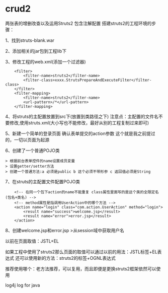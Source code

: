 # crud2
两张表的增删改查以及运用Struts2 包含注解配置
搭建struts2的工程环境的步骤：

1、找到struts-blank.war

2、添加相关的jar包到工程lib下

3、修改工程的web.xml(添加一个过滤器)
		
		<filter>
			<filter-name>struts2</filter-name>
			<filter-class>xxxx.StrutsPrepareAndExecuteFilter</filter-class>
		</filter>
		<filter-mapping>
			<filter-name>struts2</filter-name>
			<url-pattern>/*</url-pattern>
		</filter-mapping>
		
4、将struts的主配置放置到src下(放置到类路径之下)
	注意点：主配置的文件名不要修改,使用struts.xml(大小写也不能修改，最好从别的工程复制过来即可)
	
	
5、新建一个简单的登录页面
	确认表单提交的action参数
	这个就是我之前提过的，一切以页面为起源
	
6、创建了一个普通POJO类

	> 根据前台表单控件的name设置成员变量
	> 设置getter/setter方法
	> 创建一个普通方法:a 必须是public b 这个必须不带形参 c 返回值必须是String 
	
7、在struts的主配置文件配置POJO类	

		<!-- 在同一个包下action的name不能重复 class属性里面写的是这个类的全限定名(包名+类名) -->
    	<!-- method属性是指调用UserAction中的哪个方法 -->
		<action name="login" class="com.action.UserAction" method="login">
			<result name="success">welcome.jsp</result>
			<result name="error">error.jsp</result>
		</action>
		
8、创建welcome.jsp和error.jsp
		>从session域中获取用户名
		
		
		
以前在页面取值：JSTL+EL

如果工程中使用了struts2那么页面的取值可以通过以前的用法：JSTL标签+EL表达式
还可以使用新的方法：struts2的标签+OGNL表达式

推荐使用哪个：老方法推荐，可以复用，而且即便是更换struts2框架依然可以使用

log4j
log for java




